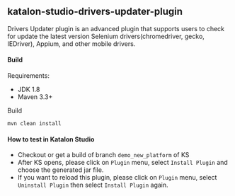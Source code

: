 ## katalon-studio-drivers-updater-plugin
Drivers Updater plugin is an advanced plugin that supports users to check for update the latest version Selenium drivers(chromedriver, gecko, IEDriver), Appium, and other mobile drivers.

#### Build
Requirements:
- JDK 1.8
- Maven 3.3+

Build

`mvn clean install`

#### How to test in Katalon Studio
- Checkout or get a build of branch `demo_new_platform` of KS
- After KS opens, please click on `Plugin` menu, select `Install Plugin` and choose the generated jar file.
- If you want to reload this plugin, please click on `Plugin` menu, select `Uninstall Plugin` then select `Install Plugin` again. 